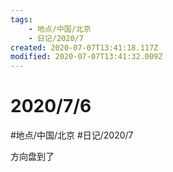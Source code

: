 ```yaml
---
tags:
    - 地点/中国/北京
    - 日记/2020/7
created: 2020-07-07T13:41:18.117Z
modified: 2020-07-07T13:41:32.009Z
---
```

# 2020/7/6
#地点/中国/北京  #日记/2020/7 

方向盘到了



